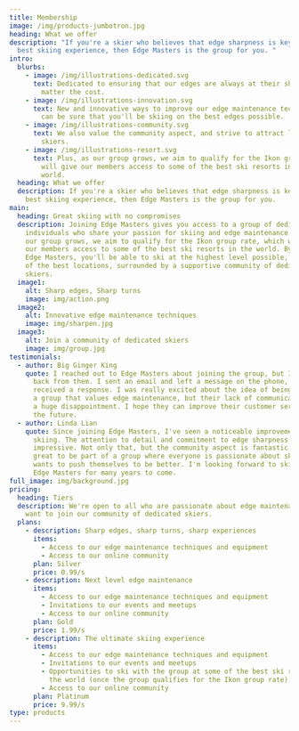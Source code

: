 ```yaml
---
title: Membership
image: /img/products-jumbotron.jpg
heading: What we offer
description: "If you're a skier who believes that edge sharpness is key to the
  best skiing experience, then Edge Masters is the group for you. "
intro:
  blurbs:
    - image: /img/illustrations-dedicated.svg
      text: Dedicated to ensuring that our edges are always at their sharpest, no
        matter the cost.
    - image: /img/illustrations-innovation.svg
      text: New and innovative ways to improve our edge maintenance techniques, so you
        can be sure that you'll be skiing on the best edges possible.
    - image: /img/illustrations-community.svg
      text: We also value the community aspect, and strive to attract like-minded
        skiers.
    - image: /img/illustrations-resort.svg
      text: Plus, as our group grows, we aim to qualify for the Ikon group rate, which
        will give our members access to some of the best ski resorts in the
        world.
  heading: What we offer
  description: If you're a skier who believes that edge sharpness is key to the
    best skiing experience, then Edge Masters is the group for you.
main:
  heading: Great skiing with no compromises
  description: Joining Edge Masters gives you access to a group of dedicated
    individuals who share your passion for skiing and edge maintenance. Plus, as
    our group grows, we aim to qualify for the Ikon group rate, which will give
    our members access to some of the best ski resorts in the world. By joining
    Edge Masters, you'll be able to ski at the highest level possible, in some
    of the best locations, surrounded by a supportive community of dedicated
    skiers.
  image1:
    alt: Sharp edges, Sharp turns
    image: img/action.png
  image2:
    alt: Innovative edge maintenance techniques
    image: img/sharpen.jpg
  image3:
    alt: Join a community of dedicated skiers
    image: img/group.jpg
testimonials:
  - author: Big Ginger King
    quote: I reached out to Edge Masters about joining the group, but I never heard
      back from them. I sent an email and left a message on the phone, but never
      received a response. I was really excited about the idea of being part of
      a group that values edge maintenance, but their lack of communication was
      a huge disappointment. I hope they can improve their customer service in
      the future.
  - author: Linda Lian
    quote: Since joining Edge Masters, I've seen a noticeable improvement in my
      skiing. The attention to detail and commitment to edge sharpness is
      impressive. Not only that, but the community aspect is fantastic. It's
      great to be part of a group where everyone is passionate about skiing and
      wants to push themselves to be better. I'm looking forward to skiing with
      Edge Masters for many years to come.
full_image: img/background.jpg
pricing:
  heading: Tiers
  description: We're open to all who are passionate about edge maintenance and
    want to join our community of dedicated skiers.
  plans:
    - description: Sharp edges, sharp turns, sharp experiences
      items:
        - Access to our edge maintenance techniques and equipment
        - Access to our online community
      plan: Silver
      price: 0.99/s
    - description: Next level edge maintenance
      items:
        - Access to our edge maintenance techniques and equipment
        - Invitations to our events and meetups
        - Access to our online community
      plan: Gold
      price: 1.99/s
    - description: The ultimate skiing experience
      items:
        - Access to our edge maintenance techniques and equipment
        - Invitations to our events and meetups
        - Opportunities to ski with the group at some of the best ski resorts in
          the world (once the group qualifies for the Ikon group rate)
        - Access to our online community
      plan: Platinum
      price: 9.99/s
type: products
---
```


